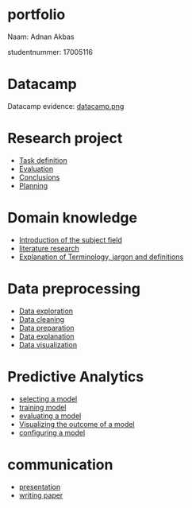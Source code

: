 # portfolio
Naam: Adnan Akbas

studentnummer: 17005116

# Datacamp
 Datacamp evidence: [datacamp.png](evidence/images/datacamp.PNG)

# Research project
- [Task definition](topics/research_project/task_definition.md)
- [Evaluation](topics/research_project/evaluation.md)
- [Conclusions](topics/research_project/conclusions.md)
- [Planning](topics/research_project/planning.md)

# Domain knowledge
- [Introduction of the subject field](topics/domain_knowledge/introduction_of_the_subject_field.md)
- [literature research](topics/domain_knowledge/literature_research.md)    
- [Explanation of Terminology, jargon and definitions](topics/domain_knowledge/explanation_of_terminology_jargon_and_definitions.md)

# Data preprocessing
- [Data exploration](topics/data_preprocessing/data_exploration.md)
- [Data cleaning](topics/data_preprocessing/data_cleaning.md)
- [Data preparation](topics/data_preprocessing/data_preparation.md)
- [Data explanation](topics/data_preprocessing/data_explanation.md)
- [Data visualization](topics/data_preprocessing/data_visualization.md)

# Predictive Analytics
- [selecting a model](topics/predictive_analytics/selecting_a_model.md)
- [training model](topics/predictive_analytics/training_model.md)
- [evaluating a model](topics/predictive_analytics/evaluating_a_model.md)
- [Visualizing the outcome of a model](topics/predictive_analytics/visualizing_the_outcome_of_a_model.md)
- [configuring a model](topics/predictive_analytics/configuring_a_model.md)

# communication
- [presentation](topics/communication/presentation.md)
- [writing paper](topics/communication/writing_paper.md)
